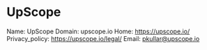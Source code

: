 
# UpScope

Name: UpScope
Domain: upscope.io
Home: https://upscope.io/
Privacy_policy: https://upscope.io/legal/
Email: pkullar@upscope.io
